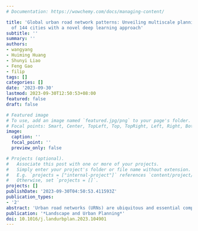 ```yaml
---
# Documentation: https://wowchemy.com/docs/managing-content/

title: 'Global urban road network patterns: Unveiling multiscale planning paradigms
  of 144 cities with a novel deep learning approach'
subtitle: ''
summary: ''
authors:
- wangyang
- Huiming Huang
- Shunyi Liao
- Feng Gao
- filip
tags: []
categories: []
date: '2023-09-30'
lastmod: 2023-09-30T12:50:53+08:00
featured: false
draft: false

# Featured image
# To use, add an image named `featured.jpg/png` to your page's folder.
# Focal points: Smart, Center, TopLeft, Top, TopRight, Left, Right, BottomLeft, Bottom, BottomRight.
image:
  caption: ''
  focal_point: ''
  preview_only: false

# Projects (optional).
#   Associate this post with one or more of your projects.
#   Simply enter your project's folder or file name without extension.
#   E.g. `projects = ["internal-project"]` references `content/project/deep-learning/index.md`.
#   Otherwise, set `projects = []`.
projects: []
publishDate: '2023-09-30T04:50:53.411593Z'
publication_types:
- '2'
abstract: 'Urban road networks (URNs) are ubiquitous and essential components of cities. Visually, they present diverse patterns that embody latent planning principles. However, we still lack a global insight into such patterns. In this paper, we propose a scalable deep learning-based framework to automate accurate and multiscale classification of road network patterns in cities and present a comprehensive global implementation on 144 major cities around the world, yielding their multiscale pattern profiles and urban fabrics, highlighting both similarities and contrasts. We observe significant disparities across continents and regions, particularly at larger scales. We give particular attention to exploring inter-city pattern similarities with new metrics we introduce, and uncover subgroups in each continent, unveiling the potential intercontinental dissemination of planning paradigms. We establish four modes of intra-city spatial distribution of patterns considering diversity and clustering. Notably, radial road networks are found to be positively correlated with GDP per capita and negatively correlated with PM2.5 pollution. Our global study provides a new perspective to understand the URN texture of cities, which helps to understand the externalities of different road patterns and accordingly promote scientific and sustainable solutions for urban development.'
publication: '*Landscape and Urban Planning*'
doi: 10.1016/j.landurbplan.2023.104901
---
```

